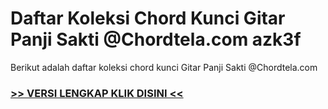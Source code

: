 
 # Daftar Koleksi Chord  Kunci Gitar Panji Sakti @Chordtela.com azk3f


Berikut adalah daftar koleksi chord  kunci Gitar Panji Sakti @Chordtela.com

###  <a href="https://shortlighzx.web.app?sq=Daftar Koleksi Chord  Kunci Gitar Panji Sakti @Chordtela.com"> >> VERSI LENGKAP KLIK DISINI << </a>
